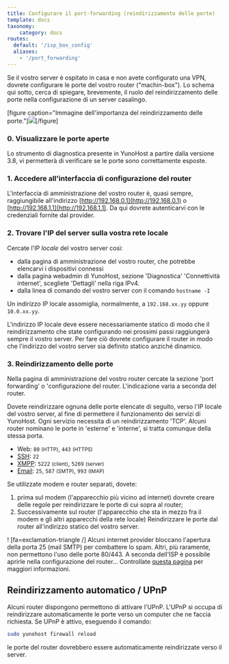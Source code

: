 ```yaml
---
title: Configurare il port-forwarding (reindirizzamento delle porte)
template: docs
taxonomy:
    category: docs
routes:
  default: '/isp_box_config'
  aliases:
    - '/port_forwarding'
---
```


Se il vostro server è ospitato in casa e non avete configurato una VPN, dovrete configurare le porte del vostro router ("machin-box"). Lo schema qui sotto, cerca di spiegare, brevemente, il ruolo del reindirizzamento delle porte nella configurazione di un server casalingo.

[figure caption="Immagine dell'importanza del reindirizzamento delle porte."]![](image://portForwarding_en.png)[/figure]

### 0. Visualizzare le porte aperte

Lo strumento di diagnostica presente in YunoHost a partire dalla versione 3.8, vi permetterà di verificare se
le porte sono correttamente esposte.

### 1. Accedere all'interfaccia di configurazione del router

L'interfaccia di amministrazione del vostro router è, quasi sempre, raggiungibile all'indirizzo [http://192.168.0.1](http://192.168.0.1) o [http://192.168.1.1](http://192.168.1.1). Da qui dovrete autenticarvi con le credenziali fornite dal provider.

### 2. Trovare l'IP del server sulla vostra rete locale

Cercate l'IP *locale* del vostro server così:

- dalla pagina di amministrazione del vostro router, che potrebbe elencarvi i dispositivi connessi
- dalla pagina webadmin di YunoHost, sezione 'Diagnostica' 'Connettività internet', scegliete 'Dettagli' nella riga IPv4.
- dalla linea di comando del vostro server con il comando `hostname -I`

Un indirizzo IP locale assomiglia, normalmente, a `192.168.xx.yy` oppure `10.0.xx.yy`.

L'indirizzo IP locale deve essere necessariamente statico di modo che il reindirizzamento che state configurando nei prossimi passi raggiungerà sempre il vostro server. Per fare ciò dovrete configurare il router in modo che l'indirizzo del vostro server sia definito statico anziché dinamico.

### 3. Reindirizzamento delle porte

Nella pagina di amministrazione del vostro router cercate la sezione 'port forwarding' o 'configurazione del router. L'indicazione varia a seconda del router.

Dovete reindirizzare ognuna delle porte elencate di seguito, verso l'IP locale del vostro server, al fine di permettere il funzionamento dei servizi di YunoHost. Ogni servizio necessita di un reindirizzamento 'TCP'. Alcuni router nominano le porte in 'esterne' e 'interne', si tratta comunque della stessa porta.

- Web: `80` <small>(HTTP)</small>, `443` <small>(HTTPS)</small>
- [SSH](/ssh): `22`
- [XMPP](https://wikipedia.org/wiki/XMPP): `5222` <small>(client)</small>, `5269` <small>(server)</small>
- [Email](/email): `25`, `587` <small>(SMTP)</small>, `993` <small>(IMAP)</small>

Se utilizzate modem e router separati, dovete:

1. prima sul modem (l'apparecchio più vicino ad internet) dovrete creare delle regole per reindirizzare le porte di cui sopra al router;
2. Successivamente sul router (l'apparecchio che sta in mezzo fra il modem e gli altri apparecchi della rete locale) Reindirizzare le porte dal router all'indirizzo statico del vostro server.

! [fa=exclamation-triangle /] Alcuni internet provider bloccano l'apertura della porta 25 (mail SMTP) per combattere lo spam. Altri, più raramente, non permettono l'uso delle porte 80/443. A seconda dell'ISP è possibile aprirle nella configurazione del router... Controllate [questa pagina](/isp) per maggiori informazioni.

## Reindirizzamento automatico / UPnP

Alcuni router dispongono permettono di attivare l'UPnP. L'UPnP si occupa di reindirizzare automaticamente le porte verso un computer che ne faccia richiesta. Se UPnP è attivo, eseguendo il comando:

```bash
sudo yunohost firewall reload
```

le porte del router dovrebbero essere automaticamente reindirizzate verso il server.
